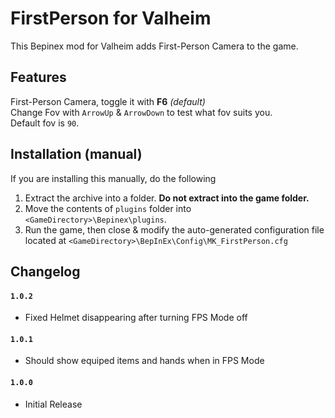 
# FirstPerson for Valheim

This Bepinex mod for Valheim adds First-Person Camera to the game.

## Features

First-Person Camera, toggle it with **F6** _(default)_  
Change Fov with `ArrowUp` & `ArrowDown` to test what fov suits you.   
Default fov is `90`.

## Installation (manual)

If you are installing this manually, do the following

1. Extract the archive into a folder. **Do not extract into the game folder.**
2. Move the contents of `plugins` folder into `<GameDirectory>\Bepinex\plugins`.
3. Run the game, then close & modify the auto-generated configuration file located at `<GameDirectory>\BepInEx\Config\MK_FirstPerson.cfg`


## Changelog
#### `1.0.2`
- Fixed Helmet disappearing after turning FPS Mode off
#### `1.0.1`
- Should show equiped items and hands when in FPS Mode
#### `1.0.0`
- Initial Release
